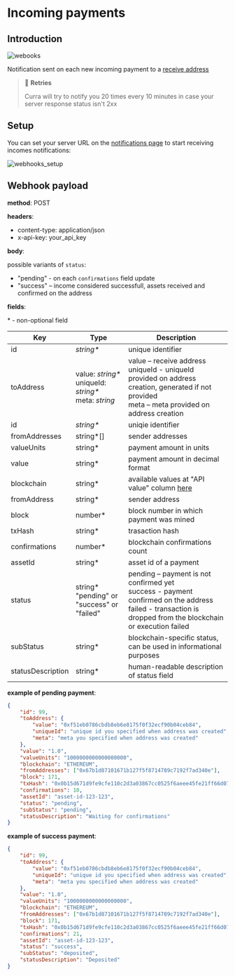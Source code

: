 # Incoming payments

## Introduction

![webooks](/images/webooks.png)

Notification sent on each new incoming payment to a [receive address](/features/receive_addresses/index.md)

> 🔄 **Retries**
>
> Curra will try to notify you 20 times every 10 minutes in case your server response status isn't 2xx

## Setup

You can set your server URL on the <a href="https://app.curra.io/notifications" target="_blank">notifications page</a> to start receiving incomes notifications:

![webhooks_setup](/images/webhooks_setup_incomes.png)

## Webhook payload

**method**: POST

**headers**:

-   content-type: application/json
-   x-api-key: your_api_key

**body**:

possible variants of `status`:

-   "pending" - on each `confirmations` field update
-   "success" – income considered successfull, assets received and confirmed on the address

**fields**:

\* - non-optional field

<table>
<thead>
<tr>
<th>Key</th>
<th>Type</th>
<th>Description</th>
</tr>
</thead>
<tbody>

<tr>
<td>id</td>
<td><i>string*</i></td>
<td>unique identifier</td>
</tr>
<tr>
<td>toAddress</td>
<td>
value: <i>string*</i><br/>
uniqueId: <i>string*</i><br/>
meta: <i>string</i><br/>
</td>
<td>
value – receive address<br/>
uniqueId - uniqueId provided on address creation, generated if not provided<br/>
meta – meta provided on address creation
</td>
</tr>

<tr>
<td>id</td>
<td><i>string*</i></td>
<td>uniqie identifier</td>
</tr>

<tr>
<td>fromAddresses</td>
<td>
string*[]
</td>
<td>
sender addresses
</td>
</tr>

<tr>
<td>valueUnits</td>
<td>
string*
</td>
<td>
payment amount in units
</td>
</tr>

<tr>
<td>value</td>
<td>
string*
</td>
<td>
payment amount in decimal format
</td>
</tr>

<tr>
<td>blockchain</td>
<td>
string*
</td>
<td>
available values at "API value" column <a href="/introduction/availability.html" target="_blank">here</td>
</tr>

<tr>
<td>fromAddress</td>
<td>
string*
</td>
<td>
sender address
</td>
</tr>

<tr>
<td>block</td>
<td>
number*
</td>
<td>
block number in which payment was mined
</td>
</tr>

<tr>
<td>txHash</td>
<td>
string*
</td>
<td>
trasaction hash
</td>
</tr>

<tr>
<td>confirmations</td>
<td>
number*
</td>
<td>
blockchain confirmations count
</td>
</tr>

<tr>
<td>assetId</td>
<td>
string*
</td>
<td>
asset id of a payment 
</td>
</tr>

<tr>
<td>status</td>
<td>
string*<br/>"pending" or "success" or "failed"
</td>
<td>
pending – payment is not confirmed yet <br/>
success - payment confirmed on the address
failed - transaction is dropped from the blockchain or execution failed
</td>
</tr>

<tr>
<td>subStatus</td>
<td>
string*
</td>
<td>
blockchain-specific status, can be used in informational purposes  
</td>
</tr>

<tr>
<td>statusDescription</td>
<td>
string*
</td>
<td>
human-readable description of status field
</td>
</tr>
</tbody>
</table>

**example of pending payment**:

```json
{
	"id": 99,
	"toAddress": {
		"value": "0xf51eb0786cbdb8eb6e8175f0f32ecf90b04ceb84",
		"uniqueId": "unique id you specified when address was created",
		"meta": "meta you specified when address was created"
	},
	"value": "1.0",
	"valueUnits": "1000000000000000000",
	"blockchain": "ETHEREUM",
	"fromAddresses": ["0x67b1d87101671b127f5f8714789c7192f7ad340e"],
	"block": 171,
	"txHash": "0x0b15d671d9fe9cfe110c2d3a03867cc0525f6aeee45fe21ff66d07e0fd38ef46",
	"confirmations": 10,
	"assetId": "asset-id-123-123",
	"status": "pending",
	"subStatus": "pending",
	"statusDescription": "Waiting for confirmations"
}
```

**example of success payment**:

```json
{
	"id": 99,
	"toAddress": {
		"value": "0xf51eb0786cbdb8eb6e8175f0f32ecf90b04ceb84",
		"uniqueId": "unique id you specified when address was created",
		"meta": "meta you specified when address was created"
	},
	"value": "1.0",
	"valueUnits": "1000000000000000000",
	"blockchain": "ETHEREUM",
	"fromAddresses": ["0x67b1d87101671b127f5f8714789c7192f7ad340e"],
	"block": 171,
	"txHash": "0x0b15d671d9fe9cfe110c2d3a03867cc0525f6aeee45fe21ff66d07e0fd38ef46",
	"confirmations": 21,
	"assetId": "asset-id-123-123",
	"status": "success",
	"subStatus": "deposited",
	"statusDescription": "Deposited"
}
```
